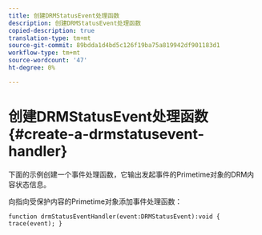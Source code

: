 ```yaml
---
title: 创建DRMStatusEvent处理函数
description: 创建DRMStatusEvent处理函数
copied-description: true
translation-type: tm+mt
source-git-commit: 89bdda1d4bd5c126f19ba75a819942df901183d1
workflow-type: tm+mt
source-wordcount: '47'
ht-degree: 0%

---
```



# 创建DRMStatusEvent处理函数{#create-a-drmstatusevent-handler}

下面的示例创建一个事件处理函数，它输出发起事件的Primetime对象的DRM内容状态信息。

向指向受保护内容的Primetime对象添加事件处理函数：

```
function drmStatusEventHandler(event:DRMStatusEvent):void { trace(event); } 
```

